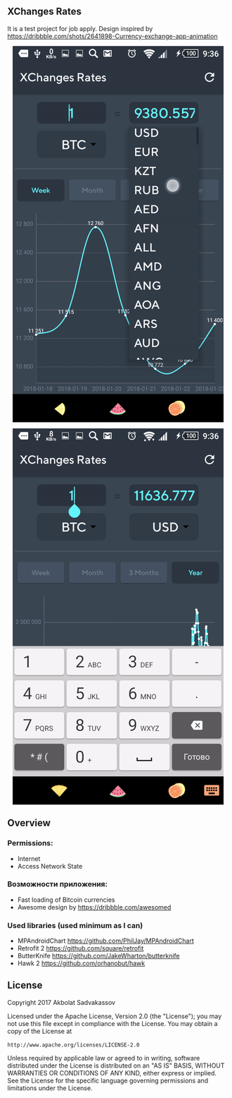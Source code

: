 ## XChanges Rates ##
It is a test project for job apply.
Design inspired by https://dribbble.com/shots/2641898-Currency-exchange-app-animation

<p align="center">
  <img src="showcase/showcaseGif1.gif" align="center">
 </p>

 <p align="center">
  <img src="showcase/showcaseGif2.gif" align="center">
 </p>

<a name="overview" />

## Overview ##

### Permissions: ###

* Internet
* Access Network State

### Возможности приложения: ###

* Fast loading of Bitcoin currencies
* Awesome design by https://dribbble.com/awesomed

### Used libraries (used minimum as I can) ###

* MPAndroidChart https://github.com/PhilJay/MPAndroidChart
* Retrofit 2 https://github.com/square/retrofit
* ButterKnife https://github.com/JakeWharton/butterknife
* Hawk 2 https://github.com/orhanobut/hawk

<a name="license" />

## License

Copyright 2017 Akbolat Sadvakassov 

Licensed under the Apache License, Version 2.0 (the "License");
you may not use this file except in compliance with the License.
You may obtain a copy of the License at

    http://www.apache.org/licenses/LICENSE-2.0

Unless required by applicable law or agreed to in writing, software
distributed under the License is distributed on an "AS IS" BASIS,
WITHOUT WARRANTIES OR CONDITIONS OF ANY KIND, either express or implied.
See the License for the specific language governing permissions and
limitations under the License.